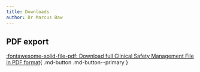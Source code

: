 ```yaml
---
title: Downloads
author: Dr Marcus Baw
---
```


## PDF export

<!-- comment -->

[:fontawesome-solid-file-pdf: Download full Clinical Safety Management File in PDF format](../pdf/albert-health-clinical-safety-management-file.pdf){ .md-button .md-button--primary }
